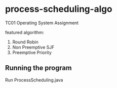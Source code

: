 # process-scheduling-algo
TC01 Operating System Assignment

featured algorithm:
1. Round Robin
2. Non Preemptive SJF
3. Preemptive Priority

<h2>
  Running the program
</h2>
Run ProcessScheduling.java
